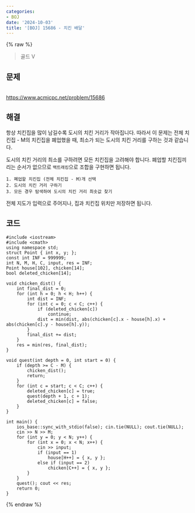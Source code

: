 ```yaml
---
categories:
- BOJ
date: '2024-10-03'
title: '[BOJ] 15686 - 치킨 배달'
---
```


{% raw %}
> 골드 V<br>

## 문제
<br>https://www.acmicpc.net/problem/15686

## 해결
항상 치킨집을 많이 남길수록 도시의 치킨 거리가 작아집니다. 따라서 이 문제는 전체 치킨집 - M의 치킨집을 폐업했을 때, 최소가 되는 도시의 치킨 거리를 구하는 것과 같습니다.

도시의 치킨 거리의 최소를 구하려면 모든 치킨집을 고려해야 합니다. 폐업할 치킨집끼리는 순서가 없으므로 `백트래킹`으로 조합을 구현하면 됩니다.

```
1. 폐업할 치킨집 (전체 치킨집 - M)개 선택
2. 도시의 치킨 거리 구하기
3. 모든 경우 탐색하여 도시의 치킨 거리 최솟값 찾기
```

전체 지도가 입력으로 주어지나, 집과 치킨집 위치만 저장하면 됩니다.

## 코드
```
#include <iostream>
#include <cmath> 
using namespace std;
struct Point { int x, y; };
const int INF = 999999;
int N, M, H, C, input, res = INF;
Point house[102], chicken[14];
bool deleted_chicken[14];

void chicken_dist() {
	int final_dist = 0;
	for (int h = 0; h < H; h++) {
		int dist = INF;
		for (int c = 0; c < C; c++) {
			if (deleted_chicken[c])
				continue;
			dist = min(dist, abs(chicken[c].x - house[h].x) + abs(chicken[c].y - house[h].y));
		}
		final_dist += dist;
	}
	res = min(res, final_dist);
}

void quest(int depth = 0, int start = 0) {
	if (depth >= C - M) {
		chicken_dist();
		return;
	}
	for (int c = start; c < C; c++) {
		deleted_chicken[c] = true;
		quest(depth + 1, c + 1);
		deleted_chicken[c] = false;
	}
}

int main() {
	ios_base::sync_with_stdio(false); cin.tie(NULL); cout.tie(NULL);
	cin >> N >> M;
	for (int y = 0; y < N; y++) {
		for (int x = 0; x < N; x++) {
			cin >> input;
			if (input == 1)
				house[H++] = { x, y };
			else if (input == 2)
				chicken[C++] = { x, y };
		}
	}
	quest(); cout << res;
	return 0;
}
```
{% endraw %}